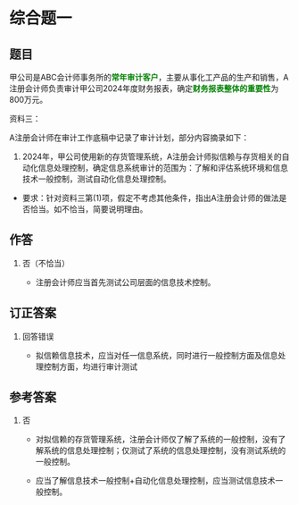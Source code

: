# 综合题一

## 题目

甲公司是ABC会计师事务所的<strong style="color: green">常年审计客户</strong>，主要从事化工产品的生产和销售，A注册会计师负责审计甲公司2024年度财务报表，确定<strong style="color: green">财务报表整体的重要性</strong>为800万元。

资料三：

A注册会计师在审计工作底稿中记录了审计计划，部分内容摘录如下：

1. 2024年，甲公司使用新的存货管理系统，A注册会计师拟信赖与存货相关的自动化信息处理控制，确定信息系统审计的范围为：了解和评估系统环境和信息技术一般控制，测试自动化信息处理控制。

- 要求：针对资料三第(1)项，假定不考虑其他条件，指出A注册会计师的做法是否恰当。如不恰当，简要说明理由。

## 作答

1. 否（不恰当）

    - 注册会计师应当首先测试公司层面的信息技术控制。

## 订正答案

1. 回答错误

    - 拟信赖信息技术，应当对任一信息系统，同时进行一般控制方面及信息处理控制方面，均进行审计测试

## 参考答案

1. 否

    - 对拟信赖的存货管理系统，注册会计师仅了解了系统的一般控制，没有了解系统的信息处理控制；仅测试了系统的信息处理控制，没有测试系统的一般控制。

    - 应当了解信息技术一般控制+自动化信息处理控制，应当测试信息技术一般控制。